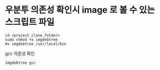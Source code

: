 # 우분투 의존성 확인시 image 로 볼 수 있는 스크립트 파일
```shell
cd <project_clone_folder>
sudo chmod +x imgdebtree
mv imgdebtree /usr/local/bin
``` 


gcc 의존성 확인
```shell
imgdebtree gcc
```